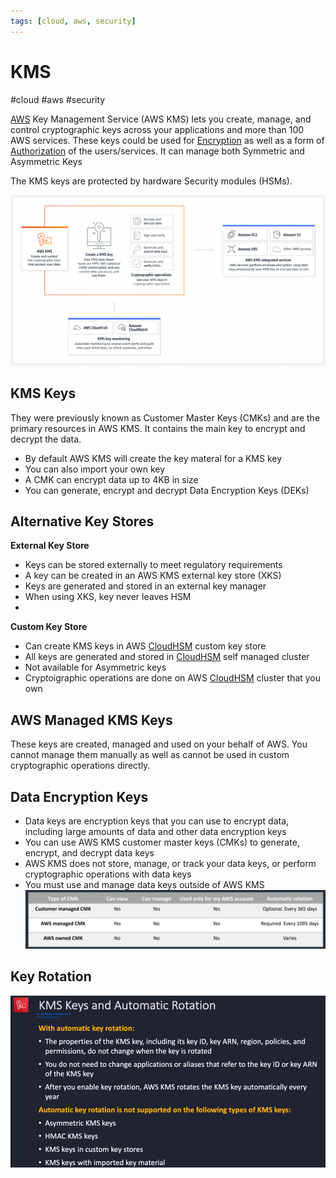 ```yaml
---
tags: [cloud, aws, security]
---
```

# KMS
#cloud #aws #security 

[AWS](Cloud%20Computing/AWS/AWS.md) Key Management Service (AWS KMS) lets you create, manage, and control cryptographic keys across your applications and more than 100 AWS services. These keys could be used for [Encryption](Cyber%20Security/Cryptography/Encryption.md) as well as a form of [Authorization](Cyber%20Security/Cloud%20Security/Authorization.md) of the users/services. It can manage both Symmetric and Asymmetric Keys

The KMS keys are protected by hardware Security modules (HSMs).


![Pasted image 20230103145238](Attachments/Pasted%20image%2020230103145238.png)


## KMS Keys 

They were previously known as Customer Master Keys (CMKs) and are the primary resources in AWS KMS. It contains the main key to encrypt and decrypt the data.

- By default AWS KMS will create the key materal for a KMS key
- You can also import your own key
- A CMK can encrypt data up to 4KB in size
- You can generate, encrypt and decrypt Data Encryption Keys (DEKs)


## Alternative Key Stores
**External Key Store**
- Keys can be stored externally to meet regulatory requirements
- A key can be created in an AWS KMS external key store (XKS)
- Keys are generated and stored in an external key manager
- When using XKS, key never leaves HSM
-
**Custom Key Store**
- Can create KMS keys in AWS [CloudHSM](Cloud%20Computing/AWS/Security%20&%20Identity/CloudHSM.md) custom key store
- All keys are generated and stored in [CloudHSM](CloudHSM) self managed cluster
 - Not available for Asymmetric keys
 - Cryptoigraphic operations are done on AWS [CloudHSM](Cloud%20Computing/AWS/Security%20&%20Identity/CloudHSM.md) cluster that you own


## AWS Managed KMS Keys
These keys are created, managed and used on your behalf of AWS.
You cannot manage them manually as well as cannot be used in custom cryptographic operations directly. 

## Data Encryption Keys
- Data keys are encryption keys that you can use to encrypt
data, including large amounts of data and other data
encryption keys
- You can use AWS KMS customer master keys (CMKs) to
generate, encrypt, and decrypt data keys
- AWS KMS does not store, manage, or track your data keys,
or perform cryptographic operations with data keys
- You must use and manage data keys outside of AWS KMS
![](Attachments/Pasted%20image%2020230322000828.png)


## Key Rotation
![](Attachments/Pasted%20image%2020230322001054.png)
